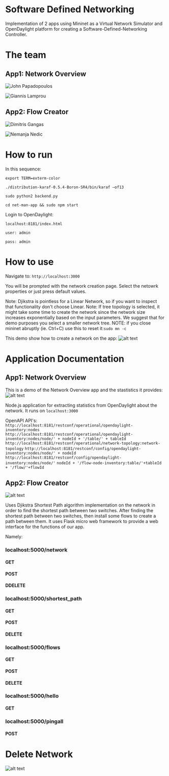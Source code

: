 # Software Defined Networking

Implementation of 2 apps using Mininet as a  Virtual Network Simulator and OpenDaylight platform for creating a Software-Defined-Networking Controller.

# The team
## App1: Network Overview
![John Papadopoulos](https://github.com/jackalakos "John Papadopoulos")

![Giannis Lamprou](https://github.com/jackalakos "Giannis Lamprou")

## App2: Flow Creator
![Dimitris Gangas](https://github.com/dimitrisgan "Dimitris Gangas")

![Nemanja Nedic](https://www.linkedin.com/in/nemanja-nedic/ "Nemanja Nedic")

# How to run

In this sequence:

```export TERM=exterm-color```

```./distribution-karaf-0.5.4-Boron-SR4/bin/karaf –of13```

```sudo python2 backend.py```

```cd net-man-app && sudo npm start```

Login to OpenDaylight:

```localhost:8181/index.html```

```user: admin```

```pass: admin```

# How to use

Navigate to: ```http://localhost:3000```

You will be prompted with the network creation page. Select the netowrk properties or just press default values.

Note: Djikstra is pointless for a Linear Network, so if you want to inspect that functionality don't choose Linear.
Note: If tree topology is selected, it might take some time to create the network since the network size increases exponentially based on the input parameters. We suggest that for demo purposes you select a smaller network tree.
NOTE: if you close mininet abruptly (ie. Ctrl+C) use this to reset it:```sudo mn -c```

This demo show how to create a network on the app:
![alt text](https://github.com/YannisLamp/network-management/blob/master/create_network.gif "Create Network")



# Application Documentation
## App1: Network Overview
This is a demo of the Network Overview app and the stastistics it provides:
![alt text](https://github.com/YannisLamp/network-management/blob/master/network_overview.gif "Network Overview")


Node.js application for extracting statistics from OpenDaylight about the network.
It runs on  ```localhost:3000``` 

OpenAPI API's:
```http://localhost:8181/restconf/operational/opendaylight-inventory:nodes```
```http://localhost:8181/restconf/operational/opendaylight-inventory:nodes/node/' + nodeId + '/table/' + tableId```
```http://localhost:8181/restconf/operational/network-topology:network-topology```
```http://localhost:8181/restconf/config/opendaylight-inventory:nodes/node/' + nodeId```
```http://localhost:8181/restconf/config/opendaylight-inventory:nodes/node/'```
 ```nodeId + '/flow-node-inventory:table/'+tableId + '/flow/'+flowId```


## App2: Flow Creator
![alt text](https://github.com/YannisLamp/network-management/blob/master/create_flow.gif "Shortest Path Between nodes")

Uses Djikstra Shortest Path algorithm implementation on the network in order to find the shortest path between two switches.
After finding the shortest path between two switches, then install some flows to create a path between them.
It uses Flask micro web framework to provide a web interface for the functions of our app.


Namely:
### localhost:5000/network
 #### GET
 #### POST
 #### DDELETE

### localhost:5000/shortest_path
 #### GET
 #### POST
 #### DELETE

### localhost:5000/flows
 #### GET
 #### POST
 #### DELETE

### localhost:5000/hello
 #### GET
 
### localhost:5000/pingall
 #### POST
 
# Delete Network
![alt text](https://github.com/YannisLamp/network-management/blob/master/delete_network.gif "Network delete")
